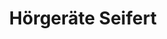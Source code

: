 ---
title: "Hörgeräte Seifert"
url: /ebermannstadt/hoergeraete-seifert-feuersteinstrasse/
shop: Hörgeräte
---